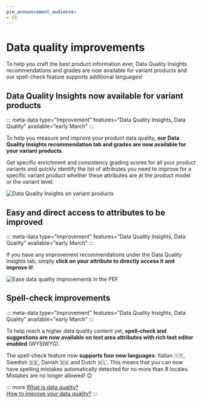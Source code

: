```yaml
---
pim_announcement_audience:
- EE
---
```


# Data quality improvements
To help you craft the best product information ever, Data Quality Insights recommendations and grades are now available for variant products and our spell-check feature supports additional languages!

## Data Quality Insights now available for variant products
::: meta-data type="Improvement" features="Data Quality Insights, Data Quality" available="early March"
:::

To help you measure and improve your product data quality, **our Data Quality Insights recommendation tab and grades are now available for your variant products**.

Get specific enrichment and consistency grading scores for all your product variants and quickly identify the list of attributes you need to improve for a specific variant product whether these attributes are at the product model or the variant level.

![Data Quality Insights on variant products](../img/dqi_variant_products.png)

## Easy and direct access to attributes to be improved
::: meta-data type="Improvement" features="Data Quality Insights, Data Quality" available="early March"
:::

If you have any improvement recommendations under the Data Quality Insights tab, simply **click on your attribute to directly access it and improve it**!

![Ease data quality improvements in the PEF](../img/ease_data_quality_improvements_in_pef.png)

## Spell-check improvements
::: meta-data type="Improvement" features="Data Quality Insights, Data Quality" available="early March"
:::

To help reach a higher data quality content yet, **spell-check and suggestions are now available on text area attributes with rich text editor enabled** (WYSIWYG).

The spell-check feature now **supports four new languages**: Italian 🇮🇹, Swedish 🇸🇪, Danish 🇩🇰 and Dutch 🇳🇱. This means that you can now have spelling mistakes automatically detected for no more than 8 locales. Mistakes are no longer allowed! :wink:

::: more
[What is data quality?](../articles/understand-data-quality.html)  
[How to improve your data quality?](../articles/improve-data-quality.html#improve-data-quality)
:::
